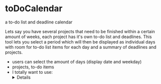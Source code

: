 # toDoCalendar
a to-do list and deadline calendar

Lets say you have several projects that need to be finished within a certain amount of weeks, each project has it's own to-do list and deadlines. This tool lets you select a period which will then be displayed as individual days with room for to-do list items for each day and a summary of deadlines and projects.

  - users can select the amount of days (display date and weekday)
  - projects, to-do items
  - I totally want to use: <details> For individual projects, and maybe even a cool menu </details>

